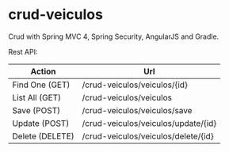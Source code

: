 # crud-veiculos
Crud with Spring MVC 4, Spring Security, AngularJS and Gradle.

Rest API:

Action  | Url
------------- | -------------
Find One (GET)  | /crud-veiculos/veiculos/{id}
List All (GET)  | /crud-veiculos/veiculos
Save (POST) | /crud-veiculos/veiculos/save
Update (POST) | /crud-veiculos/veiculos/update/{id}
Delete (DELETE) | /crud-veiculos/veiculos/delete/{id}
